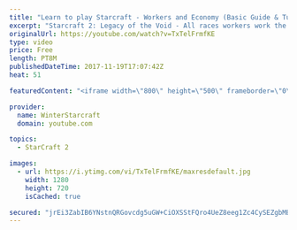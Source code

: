 ```yaml
---
title: "Learn to play Starcraft - Workers and Economy (Basic Guide & Tutorial)"
excerpt: "Starcraft 2: Legacy of the Void - All races workers work the same (mule notwithstanding!)  Wiki on mining: http://wiki.teamliquid.net/starcraft2/Mining_Minerals"
originalUrl: https://youtube.com/watch?v=TxTelFrmfKE
type: video
price: Free
length: PT8M
publishedDateTime: 2017-11-19T17:07:42Z
heat: 51

featuredContent: "<iframe width=\"800\" height=\"500\" frameborder=\"0\" src=\"https://www.youtube.com/embed/TxTelFrmfKE\" allow=\"accelerometer; autoplay; encrypted-media; gyroscope; picture-in-picture\" allowfullscreen></iframe>"

provider:
  name: WinterStarcraft
  domain: youtube.com

topics:
  - StarCraft 2

images:
  - url: https://i.ytimg.com/vi/TxTelFrmfKE/maxresdefault.jpg
    width: 1280
    height: 720
    isCached: true

secured: "jrEi3ZabIB6YNstnQRGovcdg5uGW+CiOXSStFQro4UeZ8eeg1Zc4CySEZgbMBbWjAF/eEjOjKk72WNo3LcWmKnn1ZLe0Jcucwjsl2I0uPtbdssRJ2zVuSGnLnmj2URFENCUThmAUE2L0io9teSB+TPvzdSiFczExsMblDXs9TJyu8V31syibQoDHAyRk7Ka2Z0xnTVcIh5W8I23Ha6z52CRfWOCzuOREf+nyrUn+4U3/QZT1tQUOZMC9aP6LOy/9YmOEf5lhNOe14pmzw7Y5VhSORCX1JgURoLX0kmeew+DUCxzUmPxBtToyiD1HTHGbSgcvAgyse8I790Lfu8CuWW0xqu6QUwaUSQG1tWLhQ6NngYLQkz0r/7sgAS9jN3aos9XXxlwRNBta4cpiNlX2xjE2tqp8aa0yaQLkC5FFuqQ=;cLwvHg1KF32tfsMXLrzFqA=="
---
```



